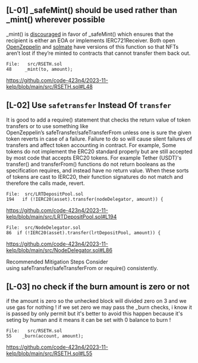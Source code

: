 ## [L-01] _safeMint() should be used rather than _mint() wherever possible
_mint() is [discouraged](https://github.com/OpenZeppelin/openzeppelin-contracts/blob/d4d8d2ed9798cc3383912a23b5e8d5cb602f7d4b/contracts/token/ERC721/ERC721.sol#L271) in favor of _safeMint() which ensures that the recipient is either an EOA or implements IERC721Receiver. Both open [OpenZeppelin](https://github.com/OpenZeppelin/openzeppelin-contracts/blob/d4d8d2ed9798cc3383912a23b5e8d5cb602f7d4b/contracts/token/ERC721/ERC721.sol#L238-L250) and [solmate](https://github.com/Rari-Capital/solmate/blob/4eaf6b68202e36f67cab379768ac6be304c8ebde/src/tokens/ERC721.sol#L180) have versions of this function so that NFTs aren’t lost if they’re minted to contracts that cannot transfer them back out.


```solidity
File:   src/RSETH.sol
48     _mint(to, amount);
```
https://github.com/code-423n4/2023-11-kelp/blob/main/src/RSETH.sol#L48


## [L-02] Use `safetransfer` Instead Of `transfer`
It is good to add a require() statement that checks the return value of token transfers or to use something like OpenZeppelin’s safeTransfer/safeTransferFrom unless one is sure the given token reverts in case of a failure. Failure to do so will cause silent failures of transfers and affect token accounting in contract.
For example, Some tokens do not implement the ERC20 standard properly but are still accepted by most code that accepts ERC20 tokens. For example Tether (USDT)'s transfer() and transferFrom() functions do not return booleans as the specification requires, and instead have no return value. When these sorts of tokens are cast to IERC20, their function signatures do not match and therefore the calls made, revert.

```solidity
File:  src/LRTDepositPool.sol
194   if (!IERC20(asset).transfer(nodeDelegator, amount)) {
```
https://github.com/code-423n4/2023-11-kelp/blob/main/src/LRTDepositPool.sol#L194

```solidity
File:  src/NodeDelegator.sol
86  if (!IERC20(asset).transfer(lrtDepositPool, amount)) {
```
https://github.com/code-423n4/2023-11-kelp/blob/main/src/NodeDelegator.sol#L86


Recommended Mitigation Steps
Consider using safeTransfer/safeTransferFrom or require() consistently.


## [L-03] no check if the burn amount is zero or not
if the amount is zero so the unhecked block will divided zero on 3 and we use gas for nothing ! if we set zero we may pass the _burn checks, i know it is passed by only permit but it's better to avoid this happen because it's seting by human and it means it can be set with 0 balance to burn !

```solidity
File:   src/RSETH.sol
55    _burn(account, amount);
```
https://github.com/code-423n4/2023-11-kelp/blob/main/src/RSETH.sol#L55
